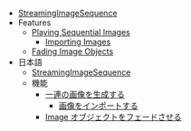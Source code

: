 * [StreamingImageSequence](index.md)
* Features
    * [Playing Sequential Images](en/StreamingImageSequencePlayableAsset.md)
        * [Importing Images](en/ImportingImages.md)
    * [Fading Image Objects](en/FaderPlayableAsset.md)
* 日本語
    * [StreamingImageSequence](jp/index.md)
    * 機能
        * [一連の画像を生成する](jp/StreamingImageSequencePlayableAsset.md)
            * [画像をインポートする](jp/ImportingImages.md)
        * [Image オブジェクトをフェードさせる](jp/FaderPlayableAsset.md)
